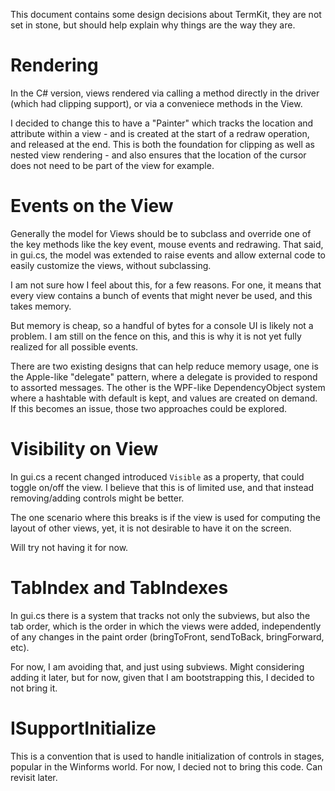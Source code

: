 This document contains some design decisions about TermKit, they are
not set in stone, but should help explain why things are the way they
are.

# Rendering

In the C# version, views rendered via calling a method directly in the
driver (which had clipping support), or via a conveniece methods in the
View.

I decided to change this to have a "Painter" which tracks the location
and attribute within a view - and is created at the start of a redraw
operation, and released at the end.   This is both the foundation for
clipping as well as nested view rendering - and also ensures that the 
location of the cursor does not need to be part of the view for example.

# Events on the View

Generally the model for Views should be to subclass and override one
of the key methods like the key event, mouse events and redrawing.   That
said, in gui.cs, the model was extended to raise events and allow
external code to easily customize the views, without subclassing.

I am not sure how I feel about this, for a few reasons.  For one, it
means that every view contains a bunch of events that might never
be used, and this takes memory.

But memory is cheap, so a handful of bytes for a console UI is likely
not a problem.   I am still on the fence on this, and this is why it is
not yet fully realized for all possible events.

There are two existing designs that can help reduce memory usage, one is the
Apple-like "delegate" pattern, where a delegate is provided to respond
to assorted messages.   The other is the WPF-like DependencyObject
system where a hashtable with default is kept, and values are created
on demand.   If this becomes an issue, those two approaches could be
explored.

# Visibility on View

In gui.cs a recent changed introduced `Visible` as a property, that could
toggle on/off the view.   I believe that this is of limited use, and
that instead removing/adding controls might be better.

The one scenario where this breaks is if the view is used for computing the
layout of other views, yet, it is not desirable to have it on the screen.

Will try not having it for now.

# TabIndex and TabIndexes

In gui.cs there is a system that tracks not only the subviews, but
also the tab order, which is the order in which the views were added,
independently of any changes in the paint order (bringToFront,
sendToBack, bringForward, etc).

For now, I am avoiding that, and just using subviews.  Might
considering adding it later, but for now, given that I am
bootstrapping this, I decided to not bring it.

# ISupportInitialize

This is a convention that is used to handle initialization of controls
in stages, popular in the Winforms world.  For now, I decied not to
bring this code.  Can revisit later.
